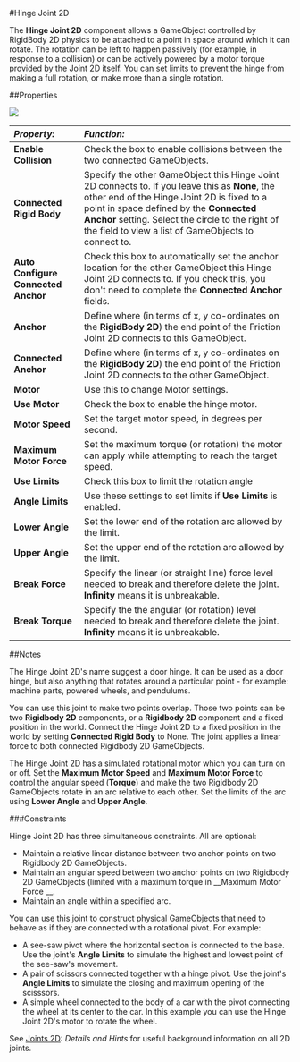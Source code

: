 #Hinge Joint 2D

The __Hinge Joint 2D__ component allows a GameObject controlled by RigidBody 2D physics to be attached to a point in space around which it can rotate. The rotation can be left to happen passively (for example, in response to a collision) or can be actively powered by a motor torque provided by the Joint 2D itself. You can set limits to prevent the hinge from making a full rotation, or make more than a single rotation.

##Properties

![](../uploads/Main/HingeJoint2DInspector.png) 


|**_Property:_** |**_Function:_** |
|:---|:---|
|__Enable Collision__ |Check the box to enable collisions between the two connected GameObjects.|
|__Connected Rigid Body__ |Specify the other GameObject this Hinge Joint 2D connects to. If you leave this as __None__, the other end of the Hinge Joint 2D is fixed to a point in space defined by the __Connected Anchor__ setting. Select the circle to the right of the field to view a list of GameObjects to connect to.|
|__Auto Configure Connected Anchor__ | Check this box to automatically set the anchor location for the other GameObject this Hinge Joint 2D connects to. If you check this, you don't need to complete the __Connected Anchor__ fields. |    
|__Anchor__ |Define where (in terms of x, y co-ordinates on the __RigidBody 2D__) the end point of the Friction Joint 2D connects to this GameObject. |
|__Connected Anchor__ |Define where (in terms of x, y co-ordinates on the __RigidBody 2D__) the end point of the Friction Joint 2D connects to the other GameObject. |
|__Motor__|Use this to change Motor settings.|
|__Use Motor__ |Check the box to enable the hinge motor. |
|__Motor Speed__ |Set the target motor speed, in degrees per second. |
|__Maximum Motor Force__ |Set the maximum torque (or rotation) the motor can apply while attempting to reach the target speed. |
|__Use Limits__ |Check this box to limit the rotation angle |
|__Angle Limits__ | Use these settings to set limits if __Use Limits__ is enabled. |
|__Lower Angle__ |Set the lower end of the rotation arc allowed by the limit. |
|__Upper Angle__ |Set the upper end of the rotation arc allowed by the limit. |
|__Break Force__ |Specify the linear (or straight line) force level needed to break and therefore delete the joint. __Infinity__ means it is unbreakable. |
|__Break Torque__ |Specify the the angular (or rotation) level needed to break and therefore delete the joint. __Infinity__ means it is unbreakable. |


##Notes

The Hinge Joint 2D's name suggest a door hinge. It can be used as a door hinge, but also anything that rotates around a particular point - for example: machine parts, powered wheels, and pendulums.

You can use this joint to make two points overlap. Those two points can be two __Rigidbody 2D__ components, or a __Rigidbody 2D__ component and a fixed position in the world. Connect the Hinge Joint 2D to a fixed position in the world by setting __Connected Rigid Body__ to None. The joint applies a linear force to both connected Rigidbody 2D GameObjects.

The Hinge Joint 2D has a simulated rotational motor which you can turn on or off. Set the __Maximum Motor Speed__ and __Maximum Motor Force__ to control the angular speed (__Torque__) and make the two Rigidbody 2D GameObjects rotate in an arc relative to each other. Set the limits of the arc using __Lower Angle__ and __Upper Angle__.

###Constraints

Hinge Joint 2D has three simultaneous constraints. All are optional:

* Maintain a relative linear distance between two anchor points on two Rigidbody 2D GameObjects.
* Maintain an angular speed between two anchor points on two Rigidbody 2D GameObjects (limited with a maximum torque in __Maximum Motor Force __.
* Maintain an angle within a specified arc.

You can use this joint to construct physical GameObjects that need to behave as if they are connected with a rotational pivot. For example: 

* A see-saw pivot where the horizontal section is connected to the base. Use the joint's __Angle Limits__ to simulate the highest and lowest point of the see-saw's movement.
* A pair of scissors connected together with a hinge pivot. Use the joint's __Angle Limits__ to simulate the closing and maximum opening of the scisssors.
* A simple wheel connected to the body of a car with the pivot connecting the wheel at its center to the car. In this example you can use the Hinge Joint 2D's motor to rotate the wheel.

See [Joints 2D](Joints2D): *Details and Hints* for useful background information on all 2D joints.
